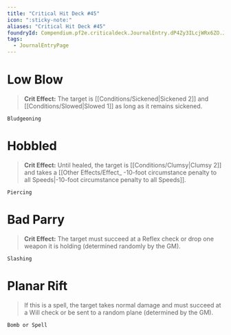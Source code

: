 ```yaml
---
title: "Critical Hit Deck #45"
icon: ":sticky-note:"
aliases: "Critical Hit Deck #45"
foundryId: Compendium.pf2e.criticaldeck.JournalEntry.dP4Zy3ILcjWRx6ZO.JournalEntryPage.EkWqEdr5GVmYQOKx
tags:
  - JournalEntryPage
---
```

# Low Blow

> **Crit Effect:** The target is [[Conditions/Sickened|Sickened 2]] and [[Conditions/Slowed|Slowed 1]] as long as it remains sickened.

`Bludgeoning`

# Hobbled

> **Crit Effect:** Until healed, the target is [[Conditions/Clumsy|Clumsy 2]] and takes a [[Other Effects/Effect_ -10-foot circumstance penalty to all Speeds|-10-foot circumstance penalty to all Speeds]].

`Piercing`

# Bad Parry

> **Crit Effect:** The target must succeed at a Reflex check or drop one weapon it is holding (determined randomly by the GM).

`Slashing`

# Planar Rift

> If this is a spell, the target takes normal damage and must succeed at a Will check or be sent to a random plane (determined by the GM).

`Bomb or Spell`